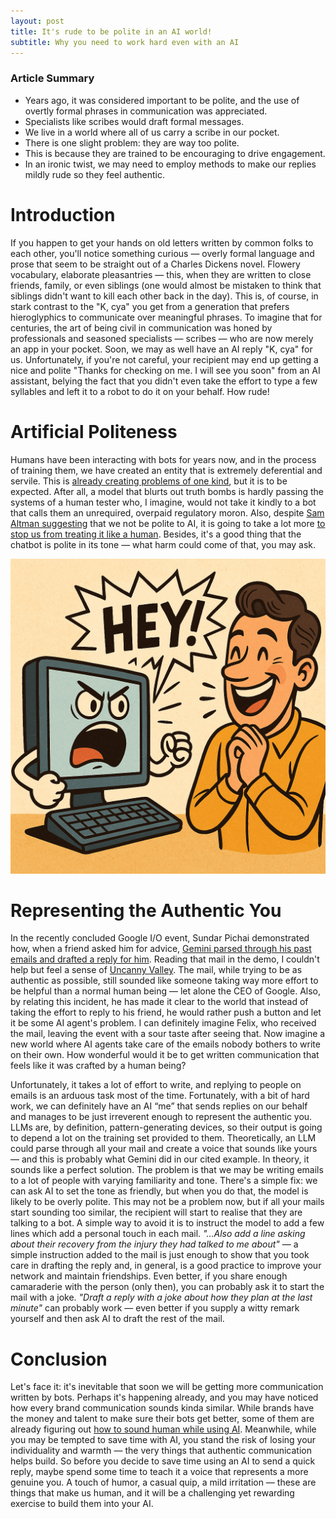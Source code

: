 ```yaml
---
layout: post
title: It's rude to be polite in an AI world!
subtitle: Why you need to work hard even with an AI
---
```


### Article Summary
- Years ago, it was considered important to be polite, and the use of overtly formal phrases in communication was appreciated.
- Specialists like scribes would draft formal messages.
- We live in a world where all of us carry a scribe in our pocket.
- There is one slight problem: they are way too polite.
- This is because they are trained to be encouraging to drive engagement.
- In an ironic twist, we may need to employ methods to make our replies mildly rude so they feel authentic.

# Introduction

If you happen to get your hands on old letters written by common folks to each other, you'll notice something curious — overly formal language and prose that seem to be straight out of a Charles Dickens novel. Flowery vocabulary, elaborate pleasantries — this, when they are written to close friends, family, or even siblings (one would almost be mistaken to think that siblings didn't want to kill each other back in the day). This is, of course, in stark contrast to the "K, cya" you get from a generation that prefers hieroglyphics to communicate over meaningful phrases. To imagine that for centuries, the art of being civil in communication was honed by professionals and seasoned specialists — scribes — who are now merely an app in your pocket. Soon, we may as well have an AI reply "K, cya" for us. Unfortunately, if you're not careful, your recipient may end up getting a nice and polite "Thanks for checking on me. I will see you soon" from an AI assistant, belying the fact that you didn't even take the effort to type a few syllables and left it to a robot to do it on your behalf. How rude!

# Artificial Politeness

Humans have been interacting with bots for years now, and in the process of training them, we have created an entity that is extremely deferential and servile. This is [already creating problems of one kind](https://www.popsci.com/technology/openai-jerks/), but it is to be expected. After all, a model that blurts out truth bombs is hardly passing the systems of a human tester who, I imagine, would not take it kindly to a bot that calls them an unrequired, overpaid regulatory moron. Also, despite [Sam Altman suggesting](https://www.techinasia.com/news/being-polite-to-ai-thatll-cost-you-millions-altman-says) that we not be polite to AI, it is going to take a lot more [to stop us from treating it like a human](https://www.diplomacy.edu/blog/politeness-in-2025-why-are-we-so-kind-to-ai/). Besides, it's a good thing that the chatbot is polite in its tone — what harm could come of that, you may ask.

![Alt text](../images/Polite_2b_rude.PNG)


# Representing the Authentic You

In the recently concluded Google I/O event, Sundar Pichai demonstrated how, when a friend asked him for advice, [Gemini parsed through his past emails and drafted a reply for him](https://blog.google/technology/ai/io-2025-keynote/#personalization). Reading that mail in the demo, I couldn't help but feel a sense of [Uncanny Valley](https://bluemonarchgroup.com/blog/the-uncanny-valley-of-communication-when-it-sounds-right-but-feels-wrong/). The mail, while trying to be as authentic as possible, still sounded like someone taking way more effort to be helpful than a normal human being — let alone the CEO of Google. Also, by relating this incident, he has made it clear to the world that instead of taking the effort to reply to his friend, he would rather push a button and let it be some AI agent's problem. I can definitely imagine Felix, who received the mail, leaving the event with a sour taste after seeing that. Now imagine a new world where AI agents take care of the emails nobody bothers to write on their own. How wonderful would it be to get written communication that feels like it was crafted by a human being?

Unfortunately, it takes a lot of effort to write, and replying to people on emails is an arduous task most of the time. Fortunately, with a bit of hard work, we can definitely have an AI “me” that sends replies on our behalf and manages to be just irreverent enough to represent the authentic you. LLMs are, by definition, pattern-generating devices, so their output is going to depend a lot on the training set provided to them. Theoretically, an LLM could parse through all your mail and create a voice that sounds like yours — and this is probably what Gemini did in our cited example. In theory, it sounds like a perfect solution. The problem is that we may be writing emails to a lot of people with varying familiarity and tone. There's a simple fix: we can ask AI to set the tone as friendly, but when you do that, the model is likely to be overly polite. This may not be a problem now, but if all your mails start sounding too similar, the recipient will start to realise that they are talking to a bot. A simple way to avoid it is to instruct the model to add a few lines which add a personal touch in each mail. _"...Also add a line asking about their recovery from the injury they had talked to me about"_ — a simple instruction added to the mail is just enough to show that you took care in drafting the reply and, in general, is a good practice to improve your network and maintain friendships. Even better, if you share enough camaraderie with the person (only then), you can probably ask it to start the mail with a joke. _"Draft a reply with a joke about how they plan at the last minute"_ can probably work — even better if you supply a witty remark yourself and then ask AI to draft the rest of the mail.

# Conclusion

Let's face it: it's inevitable that soon we will be getting more communication written by bots. Perhaps it's happening already, and you may have noticed how every brand communication sounds kinda similar. While brands have the money and talent to make sure their bots get better, some of them are already figuring out [how to sound human while using AI](https://www.appnova.com/how-to-stay-authentic-in-an-ai-driven-world-a-guide-for-brands/). Meanwhile, while you may be tempted to save time with AI, you stand the risk of losing your individuality and warmth — the very things that authentic communication helps build. So before you decide to save time using an AI to send a quick reply, maybe spend some time to teach it a voice that represents a more genuine you. A touch of humor, a casual quip, a mild irritation — these are things that make us human, and it will be a challenging yet rewarding exercise to build them into your AI.

